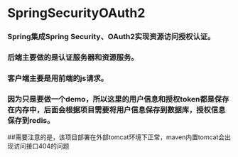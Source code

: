 # SpringSecurityOAuth2
### Spring集成Spring Security、OAuth2实现资源访问授权认证。
### 后端主要做的是认证服务器和资源服务。
### 客户端主要是用前端的js请求。
### 因为只是要做一个demo，所以这里的用户信息和授权token都是保存在内存中，后面会根据项目需要将用户信息保存到数据库，授权信息保存到redis。


##需要注意的是，该项目部署在外部tomcat环境下正常，maven内置tomcat会出现访问接口404的问题